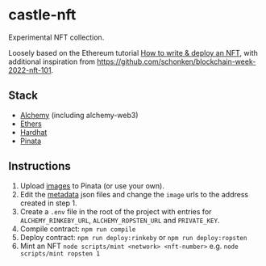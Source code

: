 # castle-nft
Experimental NFT collection.

Loosely based on the Ethereum tutorial [How to write & deploy an NFT](https://ethereum.org/en/developers/tutorials/how-to-write-and-deploy-an-nft/), with additional inspiration from https://github.com/schonken/blockchain-week-2022-nft-101.


## Stack

* [Alchemy](https://www.alchemy.com/) (including alchemy-web3)
* [Ethers](https://github.com/ethers-io/ethers.js)
* [Hardhat](https://hardhat.org/)
* [Pinata](https://app.pinata.cloud/)


## Instructions

1. Upload [images](images) to Pinata (or use your own).
2. Edit the [metadata](metadata) json files and change the `image` urls to the address created in step 1.
3. Create a `.env` file in the root of the project with entries for `ALCHEMY_RINKEBY_URL`, `ALCHEMY_ROPSTEN_URL` and `PRIVATE_KEY`.
4. Compile contract:
`npm run compile`
5. Deploy contract: 
`npm run deploy:rinkeby`
or 
`npm run deploy:ropsten`
6. Mint an NFT
`node scripts/mint <network> <nft-number>`
e.g.
`node scripts/mint ropsten 1`

